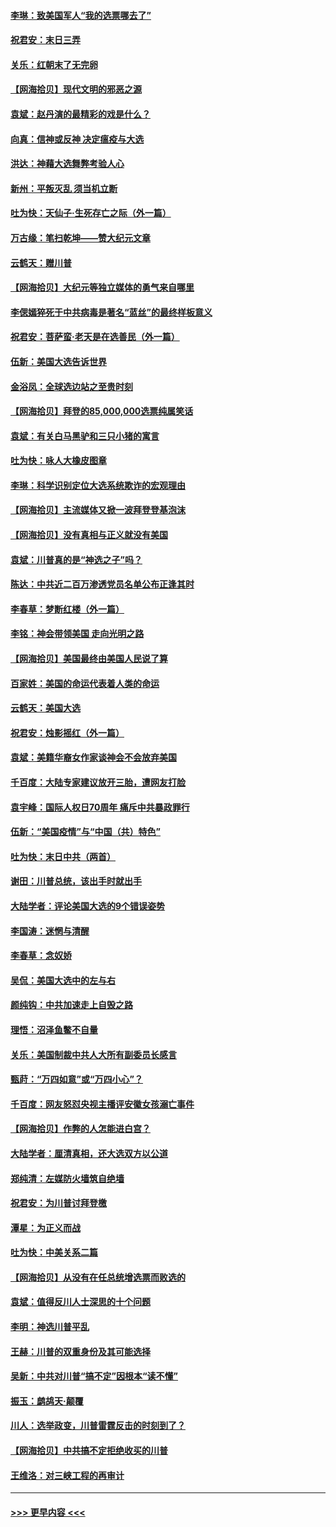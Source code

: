 #### [李琳：致美国军人“我的选票哪去了”](../pages/nsc993/n12635351.md?t=12220202) 
#### [祝君安：末日三弄](../pages/nsc993/n12635324.md?t=12220202) 
#### [关乐：红朝末了无完卵](../pages/nsc993/n12635315.md?t=12220202) 
#### [【网海拾贝】现代文明的邪恶之源](../pages/nsc993/n12634425.md?t=12220202) 
#### [袁斌：赵丹演的最精彩的戏是什么？](../pages/nsc993/n12633316.md?t=12220202) 
#### [向真：信神或反神 决定瘟疫与大选](../pages/nsc993/n12632710.md?t=12220202) 
#### [洪达：神藉大选舞弊考验人心](../pages/nsc993/n12631962.md?t=12220202) 
#### [新州：平叛灭乱  须当机立断](../pages/nsc993/n12631946.md?t=12220202) 
#### [吐为快：天仙子‧生死存亡之际（外一篇）](../pages/nsc993/n12631927.md?t=12220202) 
#### [万古缘：笔扫乾坤——赞大纪元文章](../pages/nsc993/n12631922.md?t=12220202) 
#### [云鹤天：赠川普](../pages/nsc993/n12631823.md?t=12220202) 
#### [【网海拾贝】大纪元等独立媒体的勇气来自哪里](../pages/nsc993/n12629961.md?t=12220202) 
#### [李偲嫣猝死于中共病毒是著名“蓝丝”的最终样板意义](../pages/nsc993/n12628812.md?t=12220202) 
#### [祝君安：菩萨蛮·老天是在选善民（外一篇）](../pages/nsc993/n12628793.md?t=12220202) 
#### [伍新：美国大选告诉世界](../pages/nsc993/n12628768.md?t=12220202) 
#### [金浴凤：全球选边站之至贵时刻](../pages/nsc993/n12627318.md?t=12220202) 
#### [【网海拾贝】拜登的85,000,000选票纯属笑话](../pages/nsc993/n12626569.md?t=12220202) 
#### [袁斌：有关白马黑驴和三只小猪的寓言](../pages/nsc993/n12626198.md?t=12220202) 
#### [吐为快：咏人大橡皮图章](../pages/nsc993/n12624470.md?t=12220202) 
#### [李琳：科学识别定位大选系统欺诈的宏观理由](../pages/nsc993/n12624340.md?t=12220202) 
#### [【网海拾贝】主流媒体又掀一波拜登登基泡沫](../pages/nsc993/n12624000.md?t=12220202) 
#### [【网海拾贝】没有真相与正义就没有美国](../pages/nsc993/n12621885.md?t=12220202) 
#### [袁斌：川普真的是“神选之子”吗？](../pages/nsc993/n12621749.md?t=12220202) 
#### [陈达：中共近二百万渗透党员名单公布正逢其时](../pages/nsc993/n12620870.md?t=12220202) 
#### [李春草：梦断红楼（外一篇）](../pages/nsc993/n12619122.md?t=12220202) 
#### [李铭：神会带领美国 走向光明之路](../pages/nsc993/n12618584.md?t=12220202) 
#### [【网海拾贝】美国最终由美国人民说了算](../pages/nsc993/n12617255.md?t=12220202) 
#### [百家姓：美国的命运代表着人类的命运](../pages/nsc993/n12615838.md?t=12220202) 
#### [云鹤天：美国大选](../pages/nsc993/n12615994.md?t=12220202) 
#### [祝君安：烛影摇红（外一篇）](../pages/nsc993/n12615975.md?t=12220202) 
#### [袁斌：美籍华裔女作家谈神会不会放弃美国](../pages/nsc993/n12615263.md?t=12220202) 
#### [千百度：大陆专家建议放开三胎，遭网友打脸](../pages/nsc993/n12614456.md?t=12220202) 
#### [袁宇峰：国际人权日70周年 痛斥中共暴政罪行](../pages/nsc993/n12611965.md?t=12220202) 
#### [伍新：“美国疫情”与“中国（共）特色”](../pages/nsc993/n12611463.md?t=12220202) 
#### [吐为快：末日中共（两首）](../pages/nsc993/n12611461.md?t=12220202) 
#### [谢田：川普总统，该出手时就出手](../pages/nsc993/n12610905.md?t=12220202) 
#### [大陆学者：评论美国大选的9个错误姿势](../pages/nsc993/n12609586.md?t=12220202) 
#### [李国涛：迷惘与清醒](../pages/nsc993/n12607532.md?t=12220202) 
#### [李春草：念奴娇](../pages/nsc993/n12607083.md?t=12220202) 
#### [吴侃：美国大选中的左与右](../pages/nsc993/n12607054.md?t=12220202) 
#### [颜纯钩：中共加速走上自毁之路](../pages/nsc993/n12606473.md?t=12220202) 
#### [理悟：沼泽鱼鳖不自量](../pages/nsc993/n12606454.md?t=12220202) 
#### [关乐：美国制裁中共人大所有副委员长感言](../pages/nsc993/n12606442.md?t=12220202) 
#### [甄莳：“万四如意”或“万四小心”？](../pages/nsc993/n12606091.md?t=12220202) 
#### [千百度：网友怒怼央视主播评安徽女孩溺亡事件](../pages/nsc993/n12605370.md?t=12220202) 
#### [【网海拾贝】作弊的人怎能进白宫？](../pages/nsc993/n12603546.md?t=12220202) 
#### [大陆学者：厘清真相，还大选双方以公道](../pages/nsc993/n12603475.md?t=12220202) 
#### [郑纯清：左媒防火墙筑自绝墙](../pages/nsc993/n12602226.md?t=12220202) 
#### [祝君安：为川普讨拜登檄](../pages/nsc993/n12602199.md?t=12220202) 
#### [潭星：为正义而战](../pages/nsc993/n12600926.md?t=12220202) 
#### [吐为快：中美关系二篇](../pages/nsc993/n12600908.md?t=12220202) 
#### [【网海拾贝】从没有在任总统增选票而败选的](../pages/nsc993/n12600435.md?t=12220202) 
#### [袁斌：值得反川人士深思的十个问题](../pages/nsc993/n12600332.md?t=12220202) 
#### [李明：神选川普平乱](../pages/nsc993/n12599751.md?t=12220202) 
#### [王赫：川普的双重身份及其可能选择](../pages/nsc993/n12599723.md?t=12220202) 
#### [吴新：中共对川普“搞不定”因根本“读不懂”](../pages/nsc993/n12599502.md?t=12220202) 
#### [振玉：鹧鸪天‧颠覆](../pages/nsc993/n12599494.md?t=12220202) 
#### [川人：选举政变，川普雷霆反击的时刻到了？](../pages/nsc993/n12599291.md?t=12220202) 
#### [【网海拾贝】中共搞不定拒绝收买的川普](../pages/nsc993/n12598955.md?t=12220202) 
#### [王维洛：对三峡工程的再审计](../pages/nsc993/n12598436.md?t=12220202) 

----
#### [ >>> 更早内容 <<< ](../indexes/nsc993-earlier.md)
